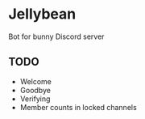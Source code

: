 # Jellybean
Bot for bunny Discord server

## TODO

* Welcome
* Goodbye
* Verifying
* Member counts in locked channels
